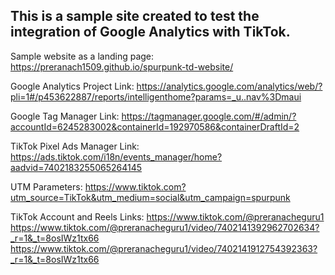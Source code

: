 ## This is a sample site created to test the integration of Google Analytics with TikTok.

Sample website as a landing page:
https://preranach1509.github.io/spurpunk-td-website/

Google Analytics Project Link: 
https://analytics.google.com/analytics/web/?pli=1#/p453622887/reports/intelligenthome?params=_u..nav%3Dmaui

Google Tag Manager Link: 
https://tagmanager.google.com/#/admin/?accountId=6245283002&containerId=192970586&containerDraftId=2

TikTok Pixel Ads Manager Link:
https://ads.tiktok.com/i18n/events_manager/home?aadvid=7402183255065264145

UTM Parameters:
https://www.tiktok.com?utm_source=TikTok&utm_medium=social&utm_campaign=spurpunk

TikTok Account and Reels Links:
https://www.tiktok.com/@preranacheguru1
https://www.tiktok.com/@preranacheguru1/video/7402141392962702634?_r=1&_t=8osIWz1tx66
https://www.tiktok.com/@preranacheguru1/video/7402141912754392363?_r=1&_t=8osIWz1tx66
